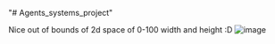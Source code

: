 "# Agents_systems_project" 


Nice out of bounds of 2d space of 0-100 width and height :D
![image](https://user-images.githubusercontent.com/63010946/205469873-a0761a28-9a47-48b1-847f-c502fedb7275.png)
